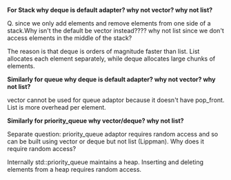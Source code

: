 **For Stack why deque is default adapter? why not vector? why not list?**

Q. since we only add elements and remove elements from one side of a stack.Why isn't the
default be vector instead???? why not list since we don't access elements in the middle of the stack?


The reason is that deque is orders of magnitude faster than list. List allocates each element separately, while deque allocates large chunks of elements.

**Similarly for queue why deque is default adapter? why not vector? why not list?**

vector cannot be used for queue adaptor because it doesn't have pop_front.
List is more overhead per element.

**Similarly for priority_queue why vector/deque? why not list?**

Separate question: priority_queue adaptor requires random access and
so can be built using vector or deque but not list (Lippman). Why
does it require random access?

Internally std::priority_queue maintains a heap. Inserting and deleting
elements from a heap requires random access.